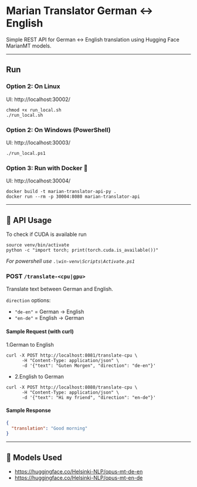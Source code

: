 # Marian Translator German ↔ English

Simple REST API for German ↔ English translation using Hugging Face MarianMT models.

---

## Run

### Option 2: On Linux

UI: http://localhost:30002/

```shell
chmod +x run_local.sh
./run_local.sh
```

### Option 2: On Windows (PowerShell)

UI: http://localhost:30003/

```shell
./run_local.ps1
```

### Option 3: Run with Docker 🐳

UI: http://localhost:30004/

```shell
docker build -t marian-translator-api-py .
docker run --rm -p 30004:8080 marian-translator-api 
```
---

## 🔁 API Usage

To check if CUDA is available run

```shell
source venv/bin/activate
python -c "import torch; print(torch.cuda.is_available())"
```
_For powershell use `.\win-venv\Scripts\Activate.ps1`_

### POST `/translate-<cpu|gpu>`



Translate text between German and English.

`direction` options:

- `"de-en"` = German → English
- `"en-de"` = English → German

#### Sample Request (with curl)

1.German to English

```shell
curl -X POST http://localhost:8081/translate-cpu \
      -H "Content-Type: application/json" \
      -d '{"text": "Guten Morgen", "direction": "de-en"}'
```

- 2.English to German

```shell
curl -X POST http://localhost:8080/translate-cpu \
      -H "Content-Type: application/json" \
      -d '{"text": "Hi my friend", "direction": "en-de"}'
```

#### Sample Response

```json
{
  "translation": "Good morning"
}
```
---

## 🧩 Models Used

- https://huggingface.co/Helsinki-NLP/opus-mt-de-en
- https://huggingface.co/Helsinki-NLP/opus-mt-en-de


